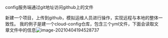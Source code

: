 config服务端通过git地址访问github上的文件

新建一个项目，上传到github，模拟运维人员进行操作，实现远程与本地的整体一致性。
我的例子是建一个cloud-config仓库，包含三个yml文件，下面会读取文章文件中的信息![image-20210404194528737](https://cdn.jsdelivr.net/gh/kongbaizz/myimages/images3/20210423135039.png)